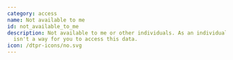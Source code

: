 ```yaml
---
category: access
name: Not available to me
id: not_available_to_me
description: Not available to me or other individuals. As an individual, there
  isn't a way for you to access this data.
icon: /dtpr-icons/no.svg
---
```


